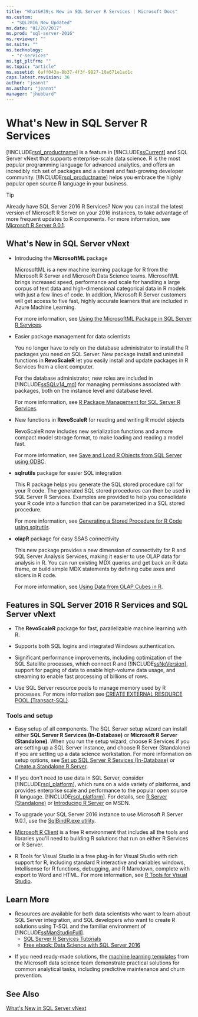 ```yaml
---
title: "What&#39;s New in SQL Server R Services | Microsoft Docs"
ms.custom: 
  - "SQL2016_New_Updated"
ms.date: "01/20/2017"
ms.prod: "sql-server-2016"
ms.reviewer: ""
ms.suite: ""
ms.technology: 
  - "r-services"
ms.tgt_pltfrm: ""
ms.topic: "article"
ms.assetid: 6aff043a-8b37-4f3f-9827-10a671e1ad1c
caps.latest.revision: 36
author: "jeannt"
ms.author: "jeannt"
manager: "jhubbard"
---
```

# What&#39;s New in SQL Server R Services
  [!INCLUDE[rsql_productname](../includes/rsql-productname-md.md)] is a feature in [!INCLUDE[ssCurrent](../includes/sscurrent-md.md)] and SQL Server vNext that supports enterprise-scale data science.  R is the most popular programming language for advanced analytics, and offers an incredibly rich set of packages and a vibrant and fast-growing developer community. [!INCLUDE[rsql_productname](../includes/rsql-productname-md.md)] helps you embrace the highly popular open source R language in your business. 
  
 > [!TIP]
 > Already have SQL Server 2016 R Services?
 > Now you can install the latest version of Microsoft R Server on your 2016 instances, to take advantage of more frequent updates to R components. For more information, see [Microsoft R Server 9.0.1](https://msdn.microsoft.com/microsoft-r/rserver-whats-new).  

## What's New in SQL Server vNext
  
+ Introducing the **MicrosoftML** package

   MicrosoftML is a new machine learning package for R from the Microsoft R Server and Microsoft Data Science teams. MicrosoftML brings increased speed, performance and scale for handling a large corpus of text data and high-dimensional categorical data in R models with just a few lines of code. In addition, Microsoft R Server customers will get access to five fast, highly accurate learners that are included in Azure Machine Learning. 
   
   For more information, see [Using the MicrosoftML Package in SQL Server R Services](using-the-microsoftml-package.md).
   
+ Easier package management for data scientists

  You no longer have to rely on the database administrator to install the R packages you need on SQL Server. New package install and uninstall functions in **RevoScaleR** let you easily install and update packages in R Services from a client computer. 
  
  For the database administrator, new roles are included in [!INCLUDE[ssSQLv14_md](../includes/sssqlv14-md.md)] for managing permissions associated with packages, both on the instance level and database level. 
  
  For more information, see [R Package Management for SQL Server R Services](r/r-package-management-for-sql-server-r-services.md). 
     
+ New functions in **RevoScaleR** for reading and writing R model objects

  RevoScaleR now includes new serialization functions and a more compact model storage format, to make loading and reading a model fast. 
  
  For more information, see [Save and Load R Objects from SQL Server using ODBC](r/save-and-load-r-objects-from-sql-server-using-odbc.md). 

+ **sqlrutils** package for easier SQL integration

  This R package helps you generate the SQL stored procedure call for your R code. The generated SQL stored procedures can then be used in SQL Server R Services. Examples are provided to help you consolidate your R code into a function that can be parameterized in a SQL stored procedure.
  
  For more information, see [Generating a Stored Procedure for R Code using sqlrutils](r/generating-an-r-stored-procedure-for-r-code-using-the-sqlrutils-package.md). 
  

+ **olapR** package for easy SSAS connectivity

   This new package provides a new dimension of connectivity for R and SQL Server Analysis Services, making it easier to use OLAP data for analysis in R. You can run existing MDX queries and get back an R data frame, or build simple MDX statements by defining cube axes and slicers in R code. 
   
   For more information, see [Using Data from OLAP Cubes in R](r/using-data-from-olap-cubes-in-r.md).
   

  
## Features in SQL Server 2016 R Services and SQL Server vNext  
  
- The **RevoScaleR** package for fast, parallelizable machine learning with R.

-   Supports both SQL logins and integrated Windows authentication.  
    
-   Significant performance improvements, including optimization of the SQL Satellite processes, which connect R and [!INCLUDE[ssNoVersion](../includes/ssnoversion-md.md)], support for paging of data to enable high-volume data usage, and streaming to enable fast processing of  billions of rows. 
  
-   Use SQL Server resource pools to manage memory used by R processes. For more information see [CREATE EXTERNAL RESOURCE POOL &#40;Transact-SQL&#41;](../t-sql/statements/create-external-resource-pool-transact-sql.md).  
  

### Tools and setup

-   Easy setup of all components. The SQL Server setup wizard can install either **SQL Server R Services (In-Database)** or **Microsoft R Server (Standalone)**.   When you run the setup wizard, choose R Services if you are setting up a SQL Server instance, and choose R Server (Standalone) if you are setting up a data science workstation.   For more information on  setup options, see [Set up SQL Server R Services &#40;In-Database&#41;](r/set-up-sql-server-r-services-in-database.md) or [Create a Standalone R Server](r/create-a-standalone-r-server.md).  

-   If you don't need to use data in SQL Server, consider [!INCLUDE[rsql_platform](../includes/rsql-platform-md.md)], which runs on a wide variety of platforms, and provides enterprise scale and performance to the popular open source R language. [!INCLUDE[rsql_platform](../includes/rsql-platform-md.md)]. For details, see [R Server &#40;Standalone&#41;](r/r-server-standalone.md)  or [Introducing R Server](https://msdn.microsoft.com/microsoft-r/rserver) on MSDN.

- To upgrade your SQL Server 2016 instance to use Microsoft R Server 9.0.1, use the [SqlBindR.exe utility](https://msdn.microsoft.com/library/mt791781.aspx).  

- [Microsoft R Client](https://msdn.microsoft.com/microsoft-r/r-client-install) is a free R environment that includes all the tools and libraries you'll need to building R solutions that run on either R Services or R Server.  

-   R Tools for Visual Studio is a free plug-in for Visual Studio with rich support for R, including standard R interactive and variables windows, Intellisense for R functions, debugging, and R Markdown, complete with export to Word and HTML.  For more information, see [R Tools for Visual Studio](https://www.visualstudio.com/vs/rtvs/).  

## Learn More
  
-  Resources are available for both data scientists who want to learn about SQL Server integration, and SQL developers who want to create R solutions using T-SQL and the familiar environment of [!INCLUDE[ssManStudioFull](../includes/ssmanstudiofull-md.md)]. 
   + [SQL Server R Services Tutorials](https://msdn.microsoft.com/library/mt591993.aspx)
   + [Free ebook: Data Science with SQL Server 2016](https://mva.microsoft.com/ebooks/)
 
+ If you need ready-made solutions, the [machine learning templates](https://blogs.technet.microsoft.com/machinelearning/2016/03/23/machine-learning-templates-with-sql-server-2016-r-services/) from the Microsoft data science team demonstrate practical solutions for common analytical tasks, including predictive maintenance and churn prevention.
 

  
## See Also  
[What's New in SQL Server vNext](../sql-server/what-s-new-in-sql-server-vnext.md)
  
